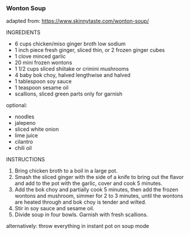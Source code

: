 ### Wonton Soup

adapted from: https://www.skinnytaste.com/wonton-soup/

INGREDIENTS
- 6 cups chicken/miso ginger broth low sodium
- 1 inch piece fresh ginger, sliced thin, or 2 frozen ginger cubes
- 1 clove minced garlic
- 20 mini frozen wontons
- 1 1/2 cups sliced shiitake or crimini mushrooms
- 4 baby bok choy, halved lengthwise and halved
- 1 tablespoon soy sauce
- 1 teaspoon sesame oil
- scallions, sliced green parts only for garnish

optional:
- noodles
- jalepeno
- sliced white onion
- lime juice
- cilantro
- chili oil

INSTRUCTIONS

1. Bring chicken broth to a boil in a large pot.
2. Smash the sliced ginger with the side of a knife to bring out the flavor and add to the pot with the garlic, cover and cook 5 minutes.
3. Add the bok choy and partially cook 5 minutes, then add the frozen wontons and mushroom, simmer for 2 to 3 minutes, until the wontons are heated through and bok choy is tender and wilted.
4. Stir in soy sauce and sesame oil.
5. Divide soup in four bowls. Garnish with fresh scallions.

alternatively: throw everything in instant pot on soup mode
